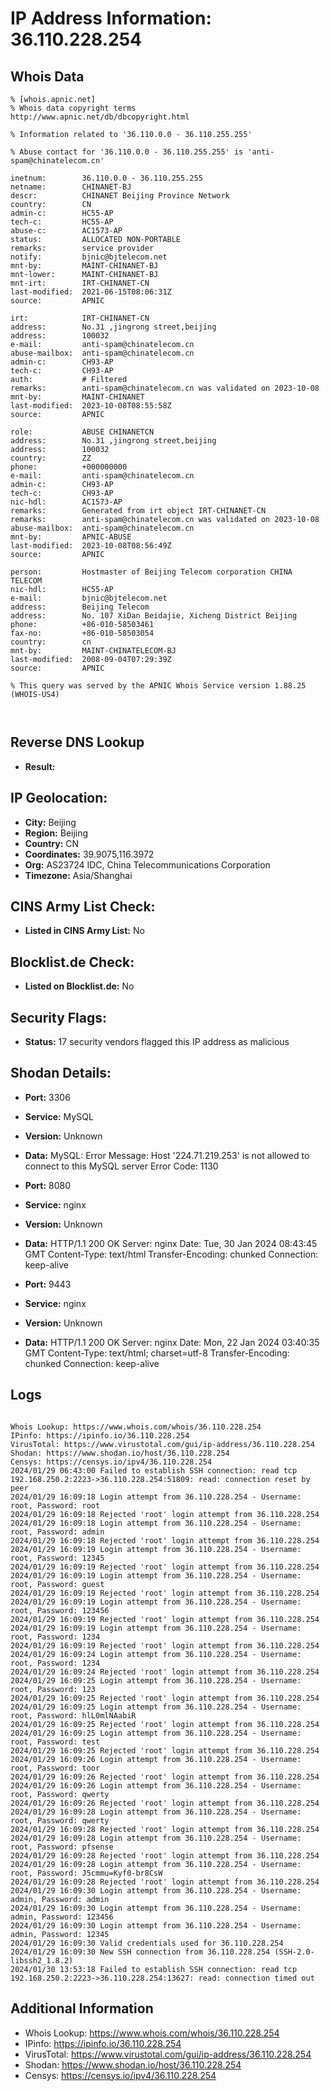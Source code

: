# IP Address Information: 36.110.228.254

## Whois Data
```
% [whois.apnic.net]
% Whois data copyright terms    http://www.apnic.net/db/dbcopyright.html

% Information related to '36.110.0.0 - 36.110.255.255'

% Abuse contact for '36.110.0.0 - 36.110.255.255' is 'anti-spam@chinatelecom.cn'

inetnum:        36.110.0.0 - 36.110.255.255
netname:        CHINANET-BJ
descr:          CHINANET Beijing Province Network
country:        CN
admin-c:        HC55-AP
tech-c:         HC55-AP
abuse-c:        AC1573-AP
status:         ALLOCATED NON-PORTABLE
remarks:        service provider
notify:         bjnic@bjtelecom.net
mnt-by:         MAINT-CHINANET-BJ
mnt-lower:      MAINT-CHINANET-BJ
mnt-irt:        IRT-CHINANET-CN
last-modified:  2021-06-15T08:06:31Z
source:         APNIC

irt:            IRT-CHINANET-CN
address:        No.31 ,jingrong street,beijing
address:        100032
e-mail:         anti-spam@chinatelecom.cn
abuse-mailbox:  anti-spam@chinatelecom.cn
admin-c:        CH93-AP
tech-c:         CH93-AP
auth:           # Filtered
remarks:        anti-spam@chinatelecom.cn was validated on 2023-10-08
mnt-by:         MAINT-CHINANET
last-modified:  2023-10-08T08:55:58Z
source:         APNIC

role:           ABUSE CHINANETCN
address:        No.31 ,jingrong street,beijing
address:        100032
country:        ZZ
phone:          +000000000
e-mail:         anti-spam@chinatelecom.cn
admin-c:        CH93-AP
tech-c:         CH93-AP
nic-hdl:        AC1573-AP
remarks:        Generated from irt object IRT-CHINANET-CN
remarks:        anti-spam@chinatelecom.cn was validated on 2023-10-08
abuse-mailbox:  anti-spam@chinatelecom.cn
mnt-by:         APNIC-ABUSE
last-modified:  2023-10-08T08:56:49Z
source:         APNIC

person:         Hostmaster of Beijing Telecom corporation CHINA   TELECOM
nic-hdl:        HC55-AP
e-mail:         bjnic@bjtelecom.net
address:        Beijing Telecom
address:        No. 107 XiDan Beidajie, Xicheng District Beijing
phone:          +86-010-58503461
fax-no:         +86-010-58503054
country:        cn
mnt-by:         MAINT-CHINATELECOM-BJ
last-modified:  2008-09-04T07:29:39Z
source:         APNIC

% This query was served by the APNIC Whois Service version 1.88.25 (WHOIS-US4)



```
## Reverse DNS Lookup
- **Result:** 

## IP Geolocation:
- **City:** Beijing
- **Region:** Beijing
- **Country:** CN
- **Coordinates:** 39.9075,116.3972
- **Org:** AS23724 IDC, China Telecommunications Corporation
- **Timezone:** Asia/Shanghai

## CINS Army List Check:
- **Listed in CINS Army List:** 
No

## Blocklist.de Check:
- **Listed on Blocklist.de:** 
No

## Security Flags:
- **Status:** 17 security vendors flagged this IP address as malicious

## Shodan Details:
- **Port:** 3306
- **Service:** MySQL
- **Version:** Unknown
- **Data:** MySQL:
  Error Message: Host '224.71.219.253' is not allowed to connect to this MySQL server
  Error Code: 1130

- **Port:** 8080
- **Service:** nginx
- **Version:** Unknown
- **Data:** HTTP/1.1 200 OK
Server: nginx
Date: Tue, 30 Jan 2024 08:43:45 GMT
Content-Type: text/html
Transfer-Encoding: chunked
Connection: keep-alive



- **Port:** 9443
- **Service:** nginx
- **Version:** Unknown
- **Data:** HTTP/1.1 200 OK
Server: nginx
Date: Mon, 22 Jan 2024 03:40:35 GMT
Content-Type: text/html; charset=utf-8
Transfer-Encoding: chunked
Connection: keep-alive



## Logs
```

Whois Lookup: https://www.whois.com/whois/36.110.228.254
IPinfo: https://ipinfo.io/36.110.228.254
VirusTotal: https://www.virustotal.com/gui/ip-address/36.110.228.254
Shodan: https://www.shodan.io/host/36.110.228.254
Censys: https://censys.io/ipv4/36.110.228.254
2024/01/29 06:43:00 Failed to establish SSH connection: read tcp 192.168.250.2:2223->36.110.228.254:51809: read: connection reset by peer
2024/01/29 16:09:18 Login attempt from 36.110.228.254 - Username: root, Password: root
2024/01/29 16:09:18 Rejected 'root' login attempt from 36.110.228.254
2024/01/29 16:09:18 Login attempt from 36.110.228.254 - Username: root, Password: admin
2024/01/29 16:09:18 Rejected 'root' login attempt from 36.110.228.254
2024/01/29 16:09:19 Login attempt from 36.110.228.254 - Username: root, Password: 12345
2024/01/29 16:09:19 Rejected 'root' login attempt from 36.110.228.254
2024/01/29 16:09:19 Login attempt from 36.110.228.254 - Username: root, Password: guest
2024/01/29 16:09:19 Rejected 'root' login attempt from 36.110.228.254
2024/01/29 16:09:19 Login attempt from 36.110.228.254 - Username: root, Password: 123456
2024/01/29 16:09:19 Rejected 'root' login attempt from 36.110.228.254
2024/01/29 16:09:19 Login attempt from 36.110.228.254 - Username: root, Password: 1234
2024/01/29 16:09:19 Rejected 'root' login attempt from 36.110.228.254
2024/01/29 16:09:24 Login attempt from 36.110.228.254 - Username: root, Password: 1234
2024/01/29 16:09:24 Rejected 'root' login attempt from 36.110.228.254
2024/01/29 16:09:25 Login attempt from 36.110.228.254 - Username: root, Password: 123
2024/01/29 16:09:25 Rejected 'root' login attempt from 36.110.228.254
2024/01/29 16:09:25 Login attempt from 36.110.228.254 - Username: root, Password: hlL0mlNAabiR
2024/01/29 16:09:25 Rejected 'root' login attempt from 36.110.228.254
2024/01/29 16:09:25 Login attempt from 36.110.228.254 - Username: root, Password: test
2024/01/29 16:09:25 Rejected 'root' login attempt from 36.110.228.254
2024/01/29 16:09:26 Login attempt from 36.110.228.254 - Username: root, Password: toor
2024/01/29 16:09:26 Rejected 'root' login attempt from 36.110.228.254
2024/01/29 16:09:26 Login attempt from 36.110.228.254 - Username: root, Password: qwerty
2024/01/29 16:09:26 Rejected 'root' login attempt from 36.110.228.254
2024/01/29 16:09:28 Login attempt from 36.110.228.254 - Username: root, Password: qwerty
2024/01/29 16:09:28 Rejected 'root' login attempt from 36.110.228.254
2024/01/29 16:09:28 Login attempt from 36.110.228.254 - Username: root, Password: pfsense
2024/01/29 16:09:28 Rejected 'root' login attempt from 36.110.228.254
2024/01/29 16:09:28 Login attempt from 36.110.228.254 - Username: root, Password: J5cmmu=Kyf0-br8CsW
2024/01/29 16:09:28 Rejected 'root' login attempt from 36.110.228.254
2024/01/29 16:09:30 Login attempt from 36.110.228.254 - Username: admin, Password: admin
2024/01/29 16:09:30 Login attempt from 36.110.228.254 - Username: admin, Password: 123456
2024/01/29 16:09:30 Login attempt from 36.110.228.254 - Username: admin, Password: 12345
2024/01/29 16:09:30 Valid credentials used for 36.110.228.254
2024/01/29 16:09:30 New SSH connection from 36.110.228.254 (SSH-2.0-libssh2_1.8.2)
2024/01/30 13:53:18 Failed to establish SSH connection: read tcp 192.168.250.2:2223->36.110.228.254:13627: read: connection timed out

```
## Additional Information
- Whois Lookup: https://www.whois.com/whois/36.110.228.254
- IPinfo: https://ipinfo.io/36.110.228.254
- VirusTotal: https://www.virustotal.com/gui/ip-address/36.110.228.254
- Shodan: https://www.shodan.io/host/36.110.228.254
- Censys: https://censys.io/ipv4/36.110.228.254


